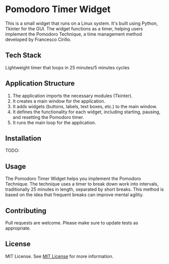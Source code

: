 # Pomodoro Timer Widget

This is a small widget that runs on a Linux system. It's built using Python, Tkinter for the GUI. The widget functions as a timer, helping users implement the Pomodoro Technique, a time management method developed by Francesco Cirillo.

## Tech Stack

Lightweight timer that loops in 25 minutes/5 minutes cycles

## Application Structure

1. The application imports the necessary modules (Tkinter).
2. It creates a main window for the application.
3. It adds widgets (buttons, labels, text boxes, etc.) to the main window.
4. It defines the functionality for each widget, including starting, pausing, and resetting the Pomodoro timer.
5. It runs the main loop for the application.

## Installation

TODO:

## Usage

The Pomodoro Timer Widget helps you implement the Pomodoro Technique. The technique uses a timer to break down work into intervals, traditionally 25 minutes in length, separated by short breaks. This method is based on the idea that frequent breaks can improve mental agility.

## Contributing

Pull requests are welcome. Please make sure to update tests as appropriate.

## License

MIT License. See [MIT License](https://choosealicense.com/licenses/mit/) for more information.